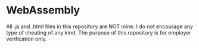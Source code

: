 # WebAssembly

All .js and .html files in this repository are NOT mine. I do not encourage any type of cheating of any kind. The purpose 
of this repository is for employer verification only.
